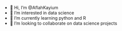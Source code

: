 - 👋 Hi, I’m @AflahKayium
- 👀 I’m interested in data science
- 🌱 I’m currently learning python and R
- 💞️ I’m looking to collaborate on data science projects

<!---
AflahKayium/AflahKayium is a ✨ special ✨ repository because its `README.md` (this file) appears on your GitHub profile.
You can click the Preview link to take a look at your changes.
--->
